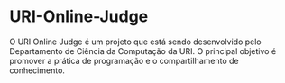 # URI-Online-Judge

O URI Online Judge é um projeto que está sendo desenvolvido pelo Departamento de Ciência da Computação da URI. O principal objetivo é promover a prática de programação e o compartilhamento de conhecimento.
